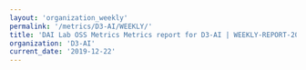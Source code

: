 ```yaml
---
layout: 'organization_weekly'
permalink: '/metrics/D3-AI/WEEKLY/'
title: 'DAI Lab OSS Metrics Metrics report for D3-AI | WEEKLY-REPORT-2019-12-22'
organization: 'D3-AI'
current_date: '2019-12-22'
---
```

